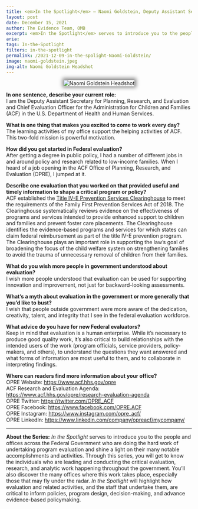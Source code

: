 ```yaml
---
title: <em>In the Spotlight</em> – Naomi Goldstein, Deputy Assistant Secretary for Planning, Research, and Evaluation, Administration for Children and Families (HHS)
layout: post
date: December 15, 2021
author: The Evidence Team, OMB
excerpt: <em>In the Spotlight</em> serves to introduce you to the people and offices across the Federal Government who are doing the hard work of undertaking program evaluation and shine a light on their many notable accomplishments and activities...
aria: 
tags: In-the-Spotlight
filters: in-the-spotlight
permalink: /2021-12-09-in-the-spolight-Naomi-Goldstein/
image: naomi-goldstein.jpeg
img-alt: Naomi Goldstein Headshot
---
```


<center><img src="{{site.baseurl}}/assets/images/blog/naomi-goldstein.jpeg" alt="Naomi Goldstein Headshot" class="spt-ppl margin-top-4" style="box-shadow: 1px -1px 11px 4px rgb(0 0 0 / 47%);"></center>

<strong>In one sentence, describe your current role:</strong><br/>
I am the Deputy Assistant Secretary for Planning, Research, and Evaluation and Chief Evaluation Officer for the Administration for Children and Families (ACF) in the U.S. Department of Health and Human Services.

<strong>What is one thing that makes you excited to come to work every day?</strong><br/>
The learning activities of my office support the helping activities of ACF. This two-fold mission is powerful motivation.

<strong>How did you get started in Federal evaluation?</strong><br/>
After getting a degree in public policy, I had a number of different jobs in and around policy and research related to low-income families. When I heard of a job opening in the ACF Office of Planning, Research, and Evaluation (OPRE), I jumped at it. 

<strong>Describe one evaluation that you worked on that provided useful and timely information to shape a critical program or policy?</strong><br/>
ACF established the <a href="https://preventionservices.acf.hhs.gov/" target="_blank" title="(opens new Window)" aria-label="Title IV-E Prevention Services Clearinghouse">Title IV-E Prevention Services Clearinghouse</a> to meet the requirements of the Family First Prevention Services Act of 2018. The Clearinghouse systematically reviews evidence on the effectiveness of programs and services intended to provide enhanced support to children and families and prevent foster care placements. The Clearinghouse identifies the evidence-based programs and services for which states can claim federal reimbursement as part of the title IV-E prevention program. The Clearinghouse plays an important role in supporting the law’s goal of broadening the focus of the child welfare system on strengthening families to avoid the trauma of unnecessary removal of children from their families.

<strong>What do you wish more people in government understood about evaluation?</strong><br/>
I wish more people understood that evaluation can be used for supporting innovation and improvement, not just for backward-looking assessments.

<strong>What’s a myth about evaluation in the government or more generally that you’d like to bust?</strong><br/>
I wish that people outside government were more aware of the dedication, creativity, talent, and integrity that I see in the federal evaluation workforce.

<strong>What advice do you have for new Federal evaluators?</strong><br/>
Keep in mind that evaluation is a human enterprise. While it’s necessary to produce good quality work, it’s also critical to build relationships with the intended users of the work (program officials, service providers, policy-makers, and others), to understand the questions they want answered and what forms of information are most useful to them, and to collaborate in interpreting findings. 

<strong>Where can readers find more information about your office?</strong><br/>
OPRE Website: <a href="https://www.acf.hhs.gov/opre" target="_blank" title="(opens new Window)" aria-label="OPRE Website">https://www.acf.hhs.gov/opre</a><br/>
ACF Research and Evaluation Agenda: <a href="https://www.acf.hhs.gov/opre/research-evaluation-agenda" target="_blank" title="(opens new Window)" aria-label="ACF Research and Evaluation Agenda">https://www.acf.hhs.gov/opre/research-evaluation-agenda</a><br/>
OPRE Twitter: <a href="https://twitter.com/OPRE_ACF" target="_blank" title="(opens new Window)" aria-label="OPRE Twitter">https://twitter.com/OPRE_ACF</a><br/>
OPRE Facebook: <a href="https://www.facebook.com/OPRE.ACF" target="_blank" title="(opens new Window)" aria-label="OPRE Facebook">https://www.facebook.com/OPRE.ACF</a><br/>
OPRE Instagram: <a href="https://www.instagram.com/opre_acf/" target="_blank" title="(opens new Window)" aria-label="OPRE Instagram">https://www.instagram.com/opre_acf/</a><br/>
OPRE LinkedIn: <a href="https://www.linkedin.com/company/opreacf/mycompany/" target="_blank" title="(opens new Window)" aria-label="OPRE LinkedIn">https://www.linkedin.com/company/opreacf/mycompany/</a>

<hr class="hr-spt margin-top-4">
<strong>About the Series:</strong> <em>In the Spotlight</em> serves to introduce you to the people and offices across the Federal Government who are doing the hard work of undertaking program evaluation and shine a light on their many notable accomplishments and activities. Through this series, you will get to know the individuals who are leading and conducting the critical evaluation, research, and analytic work happening throughout the government. You’ll also discover the many offices where this work takes place, especially those that may fly under the radar. <em>In the Spotlight</em> will highlight how evaluation and related activities, and the staff that undertake them, are critical to inform policies, program design, decision-making, and advance evidence-based policymaking.